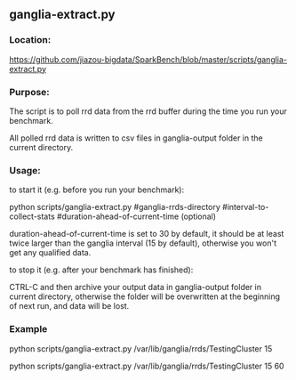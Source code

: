 ## ganglia-extract.py

### Location:
https://github.com/jiazou-bigdata/SparkBench/blob/master/scripts/ganglia-extract.py


### Purpose: 

  The script is to poll rrd data from the rrd buffer during the time you run your benchmark.

  All polled rrd data is written to csv files in ganglia-output folder in the current directory.


### Usage: 

to start it (e.g. before you run your benchmark):

python scripts/ganglia-extract.py #ganglia-rrds-directory #interval-to-collect-stats #duration-ahead-of-current-time (optional)

duration-ahead-of-current-time is set to 30 by default, it should be at least twice larger than the ganglia interval (15 by default), otherwise you won't get any qualified data.


to stop it (e.g. after your benchmark has finished):  

CTRL-C and then archive your output data in ganglia-output folder in current directory, otherwise the folder will be overwritten at the beginning of next run, and data will be lost.



### Example

python scripts/ganglia-extract.py /var/lib/ganglia/rrds/TestingCluster 15 

python scripts/ganglia-extract.py /var/lib/ganglia/rrds/TestingCluster 15 60
